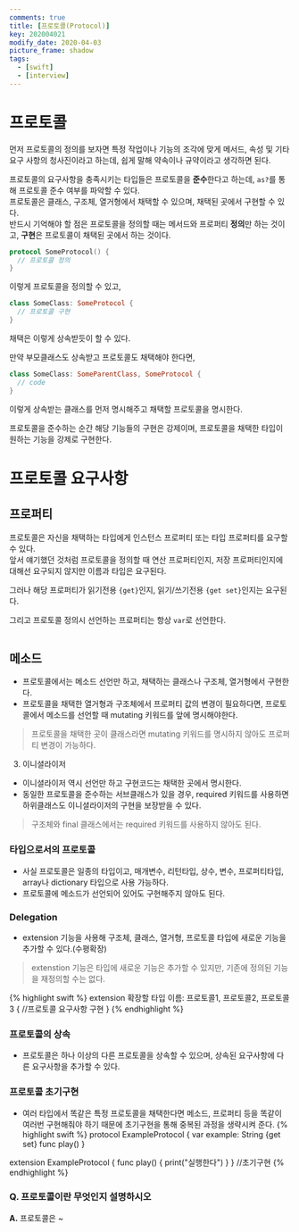 ```yaml
---
comments: true
title: [프로토콜(Protocol)]
key: 202004021
modify_date: 2020-04-03
picture_frame: shadow
tags:
  - [swift]
  - [interview]
---
```


# 프로토콜
먼저 프로토콜의 정의를 보자면 특정 작업이나 기능의 조각에 맞게 메서드, 속성 및 기타 요구 사항의 청사진이라고 하는데, 쉽게 말해 약속이나 규약이라고 생각하면 된다.

프로토콜의 요구사항을 충족시키는 타입들은 프로토콜을 **준수**한다고 하는데, `as?`를 통해 프로토콜 준수 여부를 파악할 수 있다.   
프로토콜은 클래스, 구조체, 열거형에서 채택할 수 있으며, 채택된 곳에서 구현할 수 있다.   
반드시 기억해야 할 점은 프로토콜을 정의할 때는 메서드와 프로퍼티 **정의**만 하는 것이고, **구현**은 프로토콜이 채택된 곳에서 하는 것이다.
```swift
protocol SomeProtocol() {
  // 프로토콜 정의
}
```
이렇게 프로토콜을 정의할 수 있고,
```swift
class SomeClass: SomeProtocol {
  // 프로토콜 구현
}
```
채택은 이렇게 상속받듯이 할 수 있다.

만약 부모클래스도 상속받고 프로토콜도 채택해야 한다면,
```swift
class SomeClass: SomeParentClass, SomeProtocol {
  // code
}
```
이렇게 상속받는 클래스를 먼저 명시해주고 채택할 프로토콜을 명시한다.

프로토콜을 준수하는 순간 해당 기능들의 구현은 강제이며, 프로토콜을 채택한 타입이 원하는 기능을 강제로 구현한다.

# 프로토콜 요구사항

## 프로퍼티
프로토콜은 자신을 채택하는 타입에게 인스턴스 프로퍼티 또는 타입 프로퍼티를 요구할 수 있다.   
앞서 얘기했던 것처럼 프로토콜을 정의할 때 연산 프로퍼티인지, 저장 프로퍼티인지에 대해선 요구되지 않지만 이름과 타입은 요구된다.

그러나 해당 프로퍼티가 읽기전용 `{get}`인지, 읽기/쓰기전용 `{get set}`인지는 요구된다.

그리고 프로토콜 정의시 선언하는 프로퍼티는 항상 `var`로 선언한다.

```swift

```

## 메소드
- 프로토콜에서는 메소드 선언만 하고, 채택하는 클래스나 구조체, 열거형에서 구현한다.
- 프로토콜을 채택한 열거형과 구조체에서 프로퍼티 값의 변경이 필요하다면, 프로토콜에서 메소드를 선언할 때 mutating 키워드를 앞에 명시해야한다.
> 프로토콜을 채택한 곳이 클래스라면 mutating 키워드를 명시하지 않아도 프로퍼티 변경이 가능하다.

3. 이니셜라이저
- 이니셜라이저 역시 선언만 하고 구현코드는 채택한 곳에서 명시한다.
- 동일한 프로토콜을 준수하는 서브클래스가 있을 경우, required 키워드를 사용하면 하위클래스도 이니셜라이저의 구현을 보장받을 수 있다.
> 구조체와 final 클래스에서는 required 키워드를 사용하지 않아도 된다.   


### 타입으로서의 프로토콜
- 사실 프로토콜은 일종의 타입이고, 매개변수, 리턴타입, 상수, 변수, 프로퍼티타입, array나 dictionary 타입으로 사용 가능하다.
- 프로토콜에 메소드가 선언되어 있어도 구현해주지 않아도 된다.

### Delegation
- extension 기능을 사용해 구조체, 클래스, 열거형, 프로토콜 타입에 새로운 기능을 추가할 수 있다.(수평확장)
> extenstion 기능은 타입에 새로운 기능은 추가할 수 있지만, 기존에 정의된 기능을 재정의할 수는 없다.
  
{% highlight swift %}
extension 확장할 타입 이름: 프로토콜1, 프로토콜2, 프로토콜3 {
  //프로토콜 요구사항 구현
}
{% endhighlight %}

### 프로토콜의 상속
- 프로토콜은 하나 이상의 다른 프로토콜을 상속할 수 있으며, 상속된 요구사항에 다른 요구사항을 추가할 수 있다.

### 프로토콜 초기구현
- 여러 타입에서 똑같은 특정 프로토콜을 채택한다면 메소드, 프로퍼티 등을 똑같이 여러번 구현해줘야 하기 때문에 초기구현을 통해 중복된 과정을 생략시켜 준다.
{% highlight swift %}
protocol ExampleProtocol {
  var example: String {get set}
  func play()
}

extension ExampleProtocol {
  func play() {
    print("실행한다")
  }
} //초기구현
{% endhighlight %}

### Q. 프로토콜이란 무엇인지 설명하시오

**A.** 프로토콜은 ~
